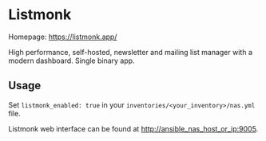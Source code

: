 # Listmonk

Homepage: <https://listmonk.app/>

High performance, self-hosted, newsletter and mailing list manager with a modern dashboard. Single binary app.

## Usage

Set `listmonk_enabled: true` in your `inventories/<your_inventory>/nas.yml` file.

Listmonk web interface can be found at <http://ansible_nas_host_or_ip:9005>.
